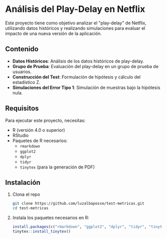 # Análisis del Play-Delay en Netflix

Este proyecto tiene como objetivo analizar el "play-delay" de Netflix, utilizando datos históricos y realizando simulaciones para evaluar el impacto de una nueva versión de la aplicación.

## Contenido

- **Datos Históricos**: Análisis de los datos históricos de play-delay.
- **Grupo de Prueba**: Evaluación del play-delay en un grupo de prueba de usuarios.
- **Construcción del Test**: Formulación de hipótesis y cálculo del estadístico Z.
- **Simulaciones del Error Tipo 1**: Simulación de muestras bajo la hipótesis nula.

## Requisitos

Para ejecutar este proyecto, necesitas:

- R (versión 4.0 o superior)
- RStudio
- Paquetes de R necesarios:
  - `rmarkdown`
  - `ggplot2`
  - `dplyr`
  - `tidyr`
  - `tinytex` (para la generación de PDF)

## Instalación

1. Clona el repo
   ```bash
   git clone https://github.com/luzalbaposse/test-metricas.git
   cd test-metricas
   ```

2. Instala los paquetes necesarios en R:
   ```r
   install.packages(c("rmarkdown", "ggplot2", "dplyr", "tidyr", "tinytex"))
   tinytex::install_tinytex() 
   ```
